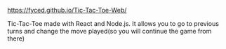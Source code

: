 https://fyced.github.io/Tic-Tac-Toe-Web/

Tic-Tac-Toe made with React and Node.js.
It allows you to go to previous turns and change the move played(so you will continue the game from there)
